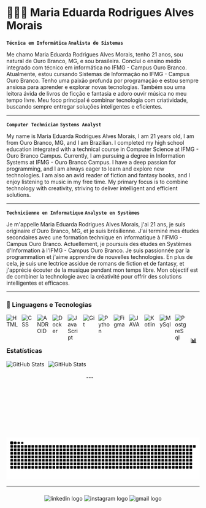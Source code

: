 # 👩🏻‍💻 Maria Eduarda Rodrigues Alves Morais

**`Técnica em Informática`**
**`Analista de Sistemas`**

Me chamo Maria Eduarda Rodrigues Alves Morais, tenho 21 anos, sou natural de Ouro Branco, MG, e sou brasileira. Concluí o ensino médio integrado com técnico em informática no IFMG - Campus Ouro Branco. Atualmente, estou cursando Sistemas de Informação no IFMG - Campus Ouro Branco. Tenho uma paixão profunda por programação e estou sempre ansiosa para aprender e explorar novas tecnologias. Também sou uma leitora ávida de livros de ficção e fantasia e adoro ouvir música no meu tempo livre. Meu foco principal é combinar tecnologia com criatividade, buscando sempre entregar soluções inteligentes e eficientes.

---

**`Computer Technician`**
**`Systems Analyst`**

My name is Maria Eduarda Rodrigues Alves Morais, I am 21 years old, I am from Ouro Branco, MG, and I am Brazilian. I completed my high school education integrated with a technical course in Computer Science at IFMG - Ouro Branco Campus. Currently, I am pursuing a degree in Information Systems at IFMG - Ouro Branco Campus. I have a deep passion for programming, and I am always eager to learn and explore new technologies. I am also an avid reader of fiction and fantasy books, and I enjoy listening to music in my free time. My primary focus is to combine technology with creativity, striving to deliver intelligent and efficient solutions.

---

**`Technicienne en Informatique`**
**`Analyste en Systèmes`**

Je m'appelle Maria Eduarda Rodrigues Alves Morais, j'ai 21 ans, je suis originaire d'Ouro Branco, MG, et je suis brésilienne. J'ai terminé mes études secondaires avec une formation technique en informatique à l'IFMG - Campus Ouro Branco. Actuellement, je poursuis des études en Systèmes d'Information à l'IFMG - Campus Ouro Branco. Je suis passionnée par la programmation et j'aime apprendre de nouvelles technologies. En plus de cela, je suis une lectrice assidue de romans de fiction et de fantasy, et j'apprécie écouter de la musique pendant mon temps libre. Mon objectif est de combiner la technologie avec la créativité pour offrir des solutions intelligentes et efficaces.

---

### 🤖 Linguagens e Tecnologias

<img 
    align="left" 
    alt="HTML"
    title="HTML" 
    width="30px" 
    style="padding-right: 10px;" 
    src="https://cdn.jsdelivr.net/gh/devicons/devicon@latest/icons/html5/html5-original.svg" 
/>
<img 
    align="left" 
    alt="CSS" 
    title="CSS"
    width="30px" 
    style="padding-right: 10px;" 
    src="https://cdn.jsdelivr.net/gh/devicons/devicon@latest/icons/css3/css3-original.svg" 
/>
<img 
    align="left" 
    alt="ANDROID" 
    title="AndroidStudio"
    width="30px" 
    style="padding-right: 10px;" 
    src="https://cdn.jsdelivr.net/gh/devicons/devicon@latest/icons/androidstudio/androidstudio-original.svg" 
/>
<img 
    align="left" 
    alt="Docker" 
    title="Docker"
    width="30px" 
    style="padding-right: 10px;" 
    src="https://cdn.jsdelivr.net/gh/devicons/devicon@latest/icons/docker/docker-original.svg" 
/>
<img 
    align="left" 
    alt="JavaScript" 
    title="JavaScript"
    width="30px" 
    style="padding-right: 10px;" 
    src="https://cdn.jsdelivr.net/gh/devicons/devicon@latest/icons/javascript/javascript-original.svg" 
/>
<img 
    align="left" 
    alt="Git" 
    title="Git"
    width="30px" 
    style="padding-right: 10px;" 
    src="https://cdn.jsdelivr.net/gh/devicons/devicon@latest/icons/git/git-original.svg" 
/>
<img 
    align="left" 
    alt="Python" 
    title="Python"
    width="30px" 
    style="padding-right: 10px;" 
    src="https://cdn.jsdelivr.net/gh/devicons/devicon@latest/icons/python/python-original.svg" 
/>
<img 
    align="left" 
    alt="Figma" 
    title="Figma"
    width="30px" 
    style="padding-right: 10px;" 
    src="https://cdn.jsdelivr.net/gh/devicons/devicon@latest/icons/figma/figma-original.svg" 
/>
<img 
    align="left" 
    alt="JAVA" 
    title="JAVA"
    width="30px" 
    style="padding-right: 10px;" 
    src="https://cdn.jsdelivr.net/gh/devicons/devicon@latest/icons/java/java-original.svg" 
/>
<img 
    align="left" 
    alt="Kotlin" 
    title="Kotlin"
    width="30px" 
    style="padding-right: 10px;" 
    src="https://cdn.jsdelivr.net/gh/devicons/devicon@latest/icons/kotlin/kotlin-original.svg" 
/>
<img 
    align="left" 
    alt="MySql" 
    title="MySql"
    width="30px" 
    style="padding-right: 10px;" 
    src="https://cdn.jsdelivr.net/gh/devicons/devicon@latest/icons/mysql/mysql-original.svg" 
/>
<img 
    align="left" 
    alt="PostgreSql" 
    title="PostgreSql"
    width="30px" 
    style="padding-right: 10px;" 
    src="https://cdn.jsdelivr.net/gh/devicons/devicon@latest/icons/postgresql/postgresql-original.svg" 
/>

<br/>
<br/>

### 📊 Estatísticas

<p>
  <img 
    align="left" 
    alt="GitHub Stats" 
    height="200" 
    style="padding-right: 10px;" 
    src="https://github-readme-stats.vercel.app/api?username=MariaEduardaMorais&show_icons=true&theme=tokyonight&include_all_commits=true&locale=pt-br" 
  />

<img 
      align="left" 
      alt="GitHub Stats" 
      height="200" 
      src="https://github-readme-stats.vercel.app/api/top-langs/?username=MariaEduardaMorais&theme=tokyonight&layout=compact&custom_title=Tecnologias&langs_count=9" 
  />

</p>

<br/>
<br/>
---

<img src="https://raw.githubusercontent.com/MariaEduardaMorais/MariaEduardaMorais/output/snake.svg" alt="Snake animation" />

---
###

<div align="center">
  <img src="https://raw.githubusercontent.com/maurodesouza/profile-readme-generator/master/src/assets/icons/social/linkedin/default.svg" width="70" height="40" alt="linkedin logo"  />
  <img src="https://raw.githubusercontent.com/maurodesouza/profile-readme-generator/master/src/assets/icons/social/instagram/default.svg" width="70" height="40" alt="instagram logo"  />
  <img src="https://raw.githubusercontent.com/maurodesouza/profile-readme-generator/master/src/assets/icons/social/gmail/default.svg" width="70" height="40" alt="gmail logo"  />
</div>

###
